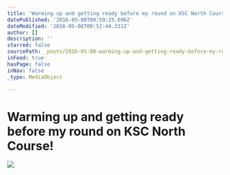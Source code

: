 ```yaml
---
title: 'Warming up and getting ready before my round on KSC North Course!'
datePublished: '2016-05-08T00:59:25.696Z'
dateModified: '2016-05-08T00:52:44.331Z'
author: []
description: ''
starred: false
sourcePath: _posts/2016-05-08-warming-up-and-getting-ready-before-my-round-on-ksc-north-co.md
inFeed: true
hasPage: false
inNav: false
_type: MediaObject

---
```

# Warming up and getting ready before my round on KSC North Course!
![](https://the-grid-user-content.s3-us-west-2.amazonaws.com/043c491f-7f8e-4048-a0dd-92a20fcf5a37.jpg)